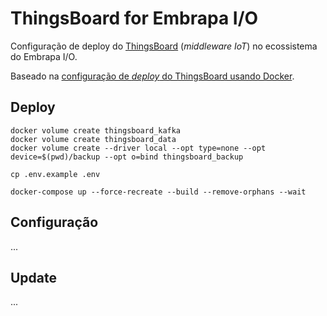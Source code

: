 # ThingsBoard for Embrapa I/O

Configuração de deploy do [ThingsBoard](https://thingsboard.io) (_middleware IoT_) no ecossistema do Embrapa I/O.

Baseado na [configuração de _deploy_ do ThingsBoard usando Docker](https://thingsboard.io/docs/user-guide/install/docker/?ubuntuThingsboardQueue=kafka).

## Deploy

```
docker volume create thingsboard_kafka
docker volume create thingsboard_data
docker volume create --driver local --opt type=none --opt device=$(pwd)/backup --opt o=bind thingsboard_backup

cp .env.example .env

docker-compose up --force-recreate --build --remove-orphans --wait
```

## Configuração

...

## Update

...
